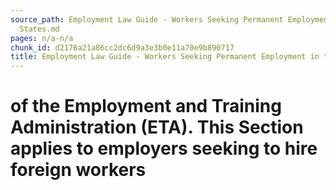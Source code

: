 ```yaml
---
source_path: Employment Law Guide - Workers Seeking Permanent Employment in the United
  States.md
pages: n/a-n/a
chunk_id: d2176a21a86cc2dc6d9a3e3b0e11a70e9b890717
title: Employment Law Guide - Workers Seeking Permanent Employment in the United States
---
```

# of the Employment and Training Administration (ETA). This Section applies to employers seeking to hire foreign workers
